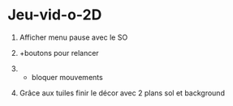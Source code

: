 # Jeu-vid-o-2D

1) Afficher menu pause avec le SO
2) +boutons pour relancer
3) + bloquer mouvements

2) Grâce aux tuiles finir le décor avec 2 plans sol et background
